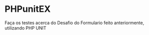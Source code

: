 # PHPunitEX

Faça os testes acerca do Desafio do Formulario feito anteriormente, utilizando PHP UNIT
